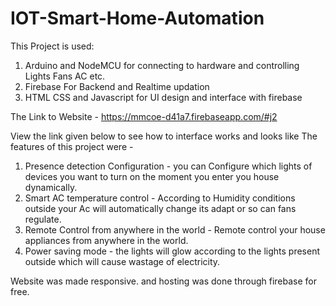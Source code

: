 # IOT-Smart-Home-Automation

This Project is used:
1) Arduino and NodeMCU for connecting to hardware and controlling Lights Fans AC etc.
2) Firebase For Backend and Realtime updation
3) HTML CSS and Javascript for UI design and interface with firebase

The Link to Website - https://mmcoe-d41a7.firebaseapp.com/#j2 

View the link given below to see how to interface works and looks like
The features of this project were - 
1) Presence detection Configuration - you can Configure which lights of devices you want to turn on the moment you enter you house dynamically.
2) Smart AC temperature control - According to Humidity conditions outside your Ac will automatically change its adapt or so can fans regulate.
3) Remote Control from anywhere in the world - Remote control your house appliances from anywhere in the world.
4) Power saving mode - the lights will glow according to the lights present outside which will cause wastage of electricity.

Website was made responsive.
and hosting was done through firebase for free.
